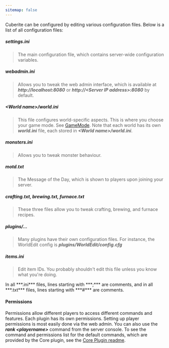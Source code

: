 ```yaml
---
sitemap: false
---
```

Cuberite can be configured by editing various configuration files. Below is a list of all configuration files:

##### settings.ini
> The main configuration file, which contains server-wide configuration variables.

##### webadmin.ini
> Allows you to tweak the web admin interface, which is available at ***http://localhost:8080*** or ***http://\<Server IP address\>:8080*** by default.

##### \<World name\>/world.ini
> This file configures world-specific aspects. This is where you choose your game mode. See [GameMode](#gamemode). Note that each world has its own ***world.ini*** file, each stored in ***\<World name\>/world.ini***.

##### monsters.ini
> Allows you to tweak monster behaviour.

##### motd.txt
> The Message of the Day, which is shown to players upon joining your server.

##### crafting.txt, brewing.txt, furnace.txt
> These three files allow you to tweak crafting, brewing, and furnace recipes.

##### plugins/...
> Many plugins have their own configuration files. For instance, the WorldEdit config is ***plugins/WorldEdit/config.cfg***

##### items.ini
> Edit item IDs. You probably shouldn't edit this file unless you know what you're doing.

<aside class="infobox">
	In all ***.ini*** files, lines starting with ***;*** are comments, and in all ***.txt*** files, lines starting with ***#*** are comments.
</aside>

#### Permissions
Permissions allow different players to access different commands and features. Each plugin has its own permissions. Setting up player permissions is most easily done via the web admin. You can also use the ***rank \<playername\>*** command from the server console. To see the command and permissions list for the default commands, which are provided by the Core plugin, see the [Core Plugin readme](https://github.com/cuberite/Core/blob/master/README.md).
